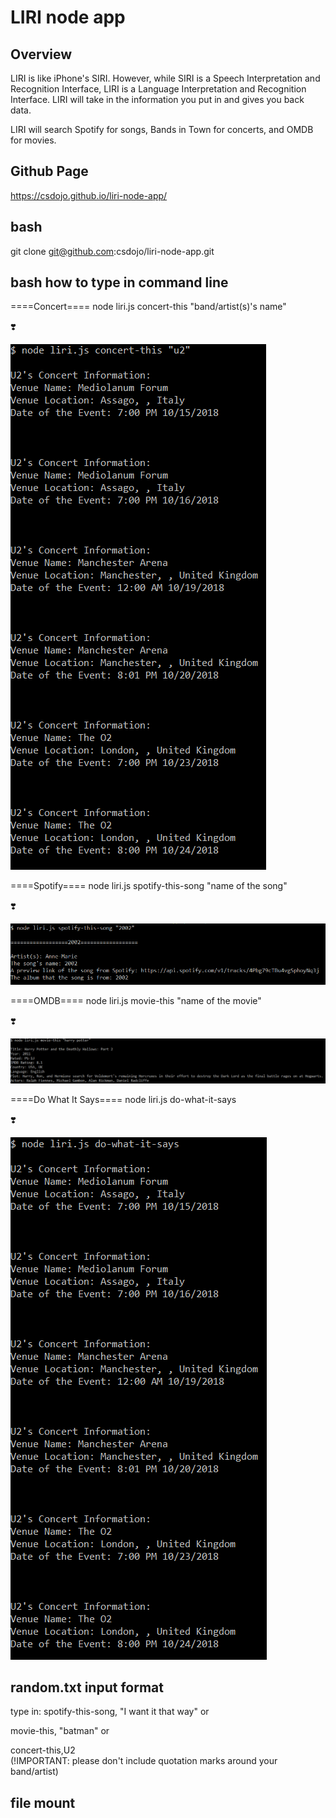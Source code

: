 # LIRI node app

## Overview

LIRI is like iPhone's SIRI. However, while SIRI is a Speech Interpretation and Recognition Interface, LIRI is a Language Interpretation and Recognition Interface. LIRI will take in the information you put in and gives you back data.

LIRI will search Spotify for songs, Bands in Town for concerts, and OMDB for movies.

## Github Page

https://csdojo.github.io/liri-node-app/


## bash
git clone 
git@github.com:csdojo/liri-node-app.git

## bash how to type in command line

====Concert====
node liri.js concert-this "band/artist(s)'s name"

:heavy_heart_exclamation:

![alt text](./concert.PNG)

====Spotify====
node liri.js spotify-this-song "name of the song"

:heavy_heart_exclamation:

![alt text](./spotify.PNG)

====OMDB====
node liri.js movie-this "name of the movie"

:heavy_heart_exclamation:

![alt text](./movie.PNG)

====Do What It Says====
node liri.js do-what-it-says

:heavy_heart_exclamation:

![alt text](./do.PNG)

## random.txt input format
type in:
spotify-this-song, "I want it that way" or

movie-this, "batman" or

concert-this,U2    
(!IMPORTANT: please don't include quotation marks around your band/artist)

## file mount
[js#1]:keys.js
[js#2]:liri.js

[json#1]:package-lock.json
[json#2]:package.json

[ignore#1]:.gitignore

[env#1]:.env

[text#1]:random.txt






